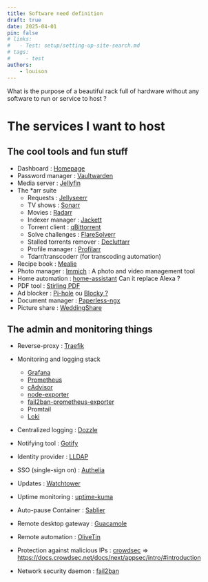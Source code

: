 ```yaml
---
title: Software need definition
draft: true 
date: 2025-04-01
pin: false
# links:
#   - Test: setup/setting-up-site-search.md
# tags:
#     - test
authors:
    - louison
---
```


What is the purpose of a beautiful rack full of hardware without any software to run or service to host ?

<!-- more -->

# The services I want to host

## The cool tools and fun stuff

- Dashboard : [Homepage](https://github.com/gethomepage/homepage)
- Password manager : [Vaultwarden](https://github.com/dani-garcia/vaultwarden)
- Media server : [Jellyfin](https://github.com/jellyfin/jellyfin)
- The *arr suite
  - Requests : [Jellyseerr](https://github.com/fallenbagel/jellyseerr)
  - TV shows : [Sonarr](https://github.com/Sonarr/Sonarr)
  - Movies : [Radarr](https://github.com/Radarr/Radarr)
  - Indexer manager : [Jackett](https://github.com/Jackett/Jackett)
  - Torrent client : [qBittorrent](https://github.com/qbittorrent/qBittorrentFlareSolverr)
  - Solve challenges : [FlareSolverr](https://github.com/FlareSolverr/FlareSolverr)
  - Stalled torrents remover : [Decluttarr](https://github.com/ManiMatter/decluttarr)
  - Profile manager : [Profilarr](https://github.com/Dictionarry-Hub/profilarr)
  - Tdarr/transcoderr (for transcoding automation)
- Recipe book : [Mealie](https://github.com/mealie-recipes/mealie/)
- Photo manager : [Immich](https://immich.app/) : A photo and video management tool
- Home automation : [home-assistant](https://github.com/home-assistant/home-assistant.io) Can it replace Alexa ?
- PDF tool : [Stirling PDF](https://github.com/Stirling-Tools/Stirling-PDF)
- Ad blocker : [Pi-hole](https://github.com/pi-hole/pi-hole) ou [Blocky ?](https://github.com/0xERR0R/blocky)
- Document manager : [Paperless-ngx](https://github.com/paperless-ngx/paperless-ngx)
- Picture share : [WeddingShare](https://github.com/Cirx08/WeddingShare)
 

## The admin and monitoring things

- Reverse-proxy : [Traefik](https://github.com/traefik/traefik)
- Monitoring and logging stack
  - [Grafana](https://github.com/grafana/grafana)
  - [Prometheus](https://github.com/prometheus/prometheus)
  - [cAdvisor](https://github.com/google/cadvisor)
  - [node-exporter](https://github.com/prometheus/node_exporter)
  - [fail2ban-prometheus-exporter](https://github.com/hctrdev/fail2ban-prometheus-exporter)
  - Promtail
  - [Loki](https://github.com/grafana/loki)
- Centralized logging : [Dozzle](https://github.com/amir20/dozzle)
- Notifying tool : [Gotify](https://github.com/gotify/server)
- Identity provider : [LLDAP](https://github.com/lldap/lldap)
- SSO (single-sign on) : [Authelia](https://github.com/authelia/authelia)
- Updates : [Watchtower](https://github.com/containrrr/watchtower)
- Uptime monitoring : [uptime-kuma](https://github.com/louislam/uptime-kuma)
- Auto-pause Container : [Sablier](https://github.com/sablierapp/sablier)
- Remote desktop gateway : [Guacamole](https://github.com/apache/guacamole-server)
- Remote automation : [OliveTin](https://github.com/OliveTin/OliveTin)
- Protection against malicious IPs : [crowdsec](https://github.com/crowdsecurity/crowdsec) => https://docs.crowdsec.net/docs/next/appsec/intro/#introduction

- Network security daemon  : [fail2ban](https://github.com/fail2ban/fail2ban)
